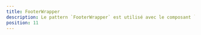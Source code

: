 ```yaml
---
title: FooterWrapper
description: Le pattern `FooterWrapper` est utilisé avec le composant `FooterBtn` pour afficher un pied de page.
position: 11
---
```


<doc-tabs light>

<doc-tab-item label="API">
<doc-api name="footer-wrapper"></doc-api>
</doc-tab-item>

</doc-tabs>
